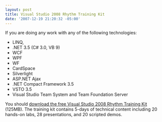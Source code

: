 ```yaml
---
layout: post
title: Visual Studio 2008 Rhythm Training Kit
date: '2007-12-19 21:20:32 -05:00'
---
```


If you are doing any work with any of the following technologies:

*   LINQ, 
*   .NET 3.5 (C# 3.0, VB 9)
*   WCF
*   WPF
*   WF
*   CardSpace
*   Silverlight
*   ASP.NET Ajax
*   .NET Compact Framework 3.5
*   VSTO 3.5
*   Visual Studio Team System and Team Foundation Server  

You should [download the free Visual Studio 2008 Rhythm Training Kit](http://go.microsoft.com/?linkid=7602397) (125MB). The training kit contains 5-days of technical content including 20 hands-on labs, 28 presentations, and 20 scripted demos.
